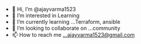 - 👋 Hi, I’m @ajayvarma1523
- 👀 I’m interested in Learning
- 🌱 I’m currently learning ...Terraform, ansible
- 💞️ I’m looking to collaborate on ...community
- 📫 How to reach me ...ajayvarma1523@gmail.com

<!---
ajayvarma1523/ajayvarma1523 is a ✨ special ✨ repository because its `README.md` (this file) appears on your GitHub profile.
You can click the Preview link to take a look at your changes.
--->
